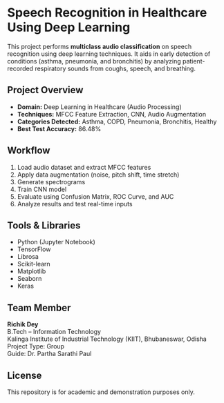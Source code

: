 # Speech Recognition in Healthcare Using Deep Learning

This project performs **multiclass audio classification** on speech recognition using deep learning techniques. It aids in early detection of conditions (asthma, pneumonia, and bronchitis) by analyzing patient-recorded respiratory sounds from coughs, speech, and breathing.

## Project Overview

- **Domain:** Deep Learning in Healthcare (Audio Processing)
- **Techniques:** MFCC Feature Extraction, CNN, Audio Augmentation
- **Categories Detected:** Asthma, COPD, Pneumonia, Bronchitis, Healthy
- **Best Test Accuracy:** 86.48%
  
## Workflow

1. Load audio dataset and extract MFCC features  
2. Apply data augmentation (noise, pitch shift, time stretch)  
3. Generate spectrograms  
4. Train CNN model  
5. Evaluate using Confusion Matrix, ROC Curve, and AUC  
6. Analyze results and test real-time inputs

## Tools & Libraries

- Python (Jupyter Notebook)
- TensorFlow
- Librosa
- Scikit-learn
- Matplotlib
- Seaborn
- Keras  

## Team Member

**Richik Dey**    
B.Tech – Information Technology  
Kalinga Institute of Industrial Technology (KIIT), Bhubaneswar, Odisha    
Project Type: Group  
Guide: Dr. Partha Sarathi Paul  

## License

This repository is for academic and demonstration purposes only. 
